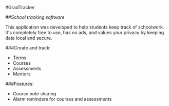 #GradTracker

##*School tracking software*

This application was developed to help students keep track of schoolwork. It's completely free to use, has no ads, and values your privacy by keeping data local and secure.

###Create and track:
- Terms
- Courses
- Assessments
- Mentors

###Features:
- Course note sharing
- Alarm reminders for courses and assessments

